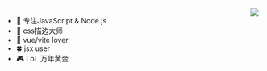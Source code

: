 
<img align="right" src="https://github-readme-stats.vercel.app/api?username=Maxfengyan&show_icons=true&icon_color=CE1D2D&text_color=718096&bg_color=ffffff&hide_title=true" />


- 📘 专注JavaScript & Node.js
- 🎨 css描边大师
- 🐏 vue/vite lover
- 🍀 jsx user
- 🎮 LoL 万年黄金
